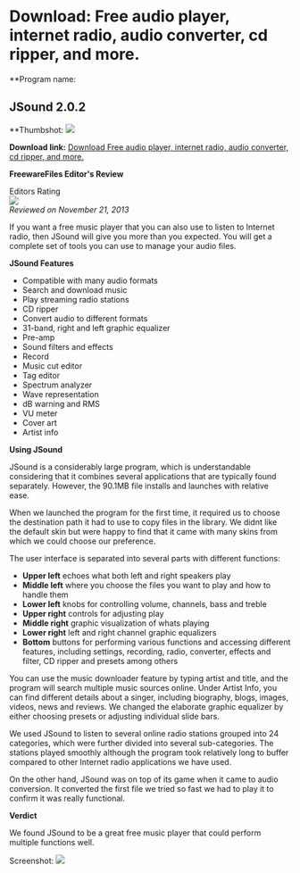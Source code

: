 # Download: Free audio player, internet radio, audio converter, cd ripper, and more.

**Program name: 

## JSound 2.0.2

  
**Thumbshot: ![](http://www.freewarefiles.com/screenshot/jsound_md.jpg)   
  
**Download link:** [Download Free audio player, internet radio, audio converter, cd ripper, and more.](http://freewares.boysofts.com/JSound_program_94231.html)  
  


**FreewareFiles Editor's Review**  
  


Editors Rating  
![](http://www.freewarefiles.com/images/rating/4.5.gif)  
_Reviewed on November 21, 2013_   
  
If you want a free music player that you can also use to listen to Internet radio, then JSound will give you more than you expected. You will get a complete set of tools you can use to manage your audio files. 

**JSound Features**

  * Compatible with many audio formats 
  * Search and download music 
  * Play streaming radio stations 
  * CD ripper 
  * Convert audio to different formats 
  * 31-band, right and left graphic equalizer 
  * Pre-amp 
  * Sound filters and effects 
  * Record 
  * Music cut editor 
  * Tag editor 
  * Spectrum analyzer 
  * Wave representation 
  * dB warning and RMS 
  * VU meter 
  * Cover art 
  * Artist info 

**Using JSound**

JSound is a considerably large program, which is understandable considering that it combines several applications that are typically found separately. However, the 90.1MB file installs and launches with relative ease.

When we launched the program for the first time, it required us to choose the destination path it had to use to copy files in the library. We didnt like the default skin but were happy to find that it came with many skins from which we could choose our preference.

The user interface is separated into several parts with different functions:

  * **Upper left** echoes what both left and right speakers play 
  * **Middle left** where you choose the files you want to play and how to handle them 
  * **Lower left** knobs for controlling volume, channels, bass and treble 
  * **Upper right** controls for adjusting play 
  * **Middle right** graphic visualization of whats playing 
  * **Lower right** left and right channel graphic equalizers 
  * **Bottom** buttons for performing various functions and accessing different features, including settings, recording, radio, converter, effects and filter, CD ripper and presets among others 

You can use the music downloader feature by typing artist and title, and the program will search multiple music sources online. Under Artist Info, you can find different details about a singer, including biography, blogs, images, videos, news and reviews. We changed the elaborate graphic equalizer by either choosing presets or adjusting individual slide bars.

We used JSound to listen to several online radio stations grouped into 24 categories, which were further divided into several sub-categories. The stations played smoothly although the program took relatively long to buffer compared to other Internet radio applications we have used.

On the other hand, JSound was on top of its game when it came to audio conversion. It converted the first file we tried so fast we had to play it to confirm it was really functional.

**Verdict**

We found JSound to be a great free music player that could perform multiple functions well. 

  
  
Screenshot: ![](http://www.freewarefiles.com/screenshot/jsound.jpg)
